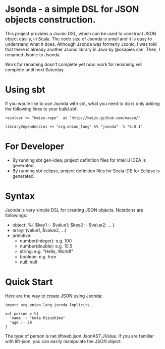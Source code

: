 # Jsonda - a simple DSL for JSON objects construction.

This project provides a Jsonic DSL, which can be used to construct JSON object
easily, in Scala.  The code size of Jsonda is small and it is easy to 
understand what it does.  Although Jsonda was formerly Jsonic, I was told that
there is already another Jsonic library in Java by @okapies san.  Then, I renamed
Jsonic to Jsonda.

Work for renaming dosn't complete yet now.  work for renaming will complete
until next Saturday.

# Using sbt

If you woule like to use Jsonda with sbt, what you need to do is only
adding the following lines to your build.sbt.

    resolver += "kmizu-repo"  at "http://kmizu.github.com/maven/"
    
    libraryDependencies += "org.onion_lang" %% "jsonda"  % "0.0.1"

# For Developer

* By running sbt gen-idea, project definition files for IntelliJ IDEA is generated.
* By running sbt eclipse, project definition files for Scala IDE for Eclipse is generated.

# Syntax

Jsonda is very simple DSL for creating JSON objects.  Notations are followings:

* object: 
    %{ $key1 :- $value1; $key2 :- $value2; ... }
* array:
    $($value1, $value2, ...)
* primitive: 
  * number(integer): e.g. 100
  * number(double): e.g. 10.5
  * string: e.g. "Hello, World!"
  * boolean: e.g. true 
  * null: null

# Quick Start

Here are the way to create JSON using Jsonda:

    import org.onion_lang.jsonda.Implicits._
    
    val person = %{
      'name :- "Kota Mizushima"
      'age :- 28
    }
    
The type of person is net.liftweb.json.JsonAST.JValue.  If you are familiar with lift-json, you can easily manipulate the JSON object.

